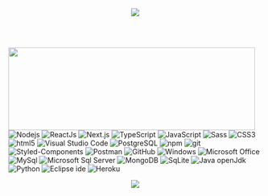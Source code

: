 <div align="center">
  <img src="https://readme-typing-svg.demolab.com?font=Fira+Code&weight=500&size=30&pause=1000&color=850000&background=FFFFFF00&center=true&width=435&lines=Hello%2C+Friends!;Welcome+to+my+Github"/>
</div>

<br/><br/>

<p>
  <img align="left" width="490" height="165" src="https://streak-stats.demolab.com?user=Siqm&theme=transparent&hide_border=true&date_format=j%20M%5B%20Y%5D&ring=FFDB89&fire=850000&stroke=FFDB89&sideNums=FFDB89&dates=FFDB89&currStreakLabel=850000&currStreakNum=FFDB89&sideLabels=850000&background=111111"/>
 
 <!-- Badges -->
 <p>
  <img alt="Nodejs" src="https://img.shields.io/badge/  -NodeJs-43853d?style=flat-square&logo=Node.js&logoColor=white" />
  <img alt="ReactJs" src="https://img.shields.io/badge/-ReactJs-45b8d8?style=flat-square&logo=react&logoColor=white"/>
  <img alt="Next.js" src="https://img.shields.io/badge/Next.js-000000?style=flat-square&logo=Next.js&logoColor=white"/>
  <img alt="TypeScript" src="https://img.shields.io/badge/-TypeScript-007ACC?style=flat-square&logo=typescript&logoColor=white" />
  <img alt="JavaScript" src="https://img.shields.io/badge/-JavaScript-F0DB4F?style=flat-square&logo=JavaScript&logoColor=323330" />
  <img alt="Sass" src="https://img.shields.io/badge/-Sass-CC6699?style=flat-square&logo=sass&logoColor=white" />
  <img alt="CSS3" src="https://img.shields.io/badge/-CSS3-264de4?style=flat-square&logo=CSS3&logoColor=white"/>
  <img alt="html5" src="https://img.shields.io/badge/-HTML5-E34F26?style=flat-square&logo=html5&logoColor=white" />
  <img alt="Visual Studio Code" src="https://img.shields.io/badge/Visual%20Studio%20Code-0078d7?style=flat-square&logo=visual-studio-code&logoColor=white"/>
  <img alt="PostgreSQL" src="https://img.shields.io/badge/-PostgreSQL-4169E1?style=flat-square&logo=PostgreSQL&logoColor=white"/>
  <img alt="npm" src="https://img.shields.io/badge/-NPM-CB3837?style=flat-square&logo=npm&logoColor=white" />
  <img alt="git" src="https://img.shields.io/badge/-Git-F05032?style=flat-square&logo=git&logoColor=white" />
  <img alt="Styled-Components" src="https://img.shields.io/badge/-Styled--Components-DB7093?style=flat-square&logo=styled-components&logoColor=white"/>
  <img alt="Postman" src="https://img.shields.io/badge/-Postman-EF5B25?style=flat-square&logo=Postman&logoColor=white"/>
  <img alt="GitHub" src="https://img.shields.io/badge/-GitHub-181717?style=flat-square&logo=GitHub&logoColor=white"/>
  <img alt="Windows" src="https://img.shields.io/badge/-Windows-0078D6?style=flat-square&logo=Windows&logoColor=white"/>
  <img alt="Microsoft Office" src="https://img.shields.io/badge/-Microsoft%20Office-D83B01?style=flat-square&logo=Microsoft%20Office&logoColor=white"/>
  <img alt="MySql" src="https://img.shields.io/badge/-MySQL-4479A1?style=flat-square&logo=MySQL&logoColor=white"/>
  <img alt="Microsoft Sql Server" src="https://img.shields.io/badge/Microsoft%20SQL%20Server-CC2927?style=flat-square&logo=Microsoft%20SQL%20Server&logoColor=white"/>
  <img alt="MongoDB" src="https://img.shields.io/badge/-MongoDB-13aa52?style=flat-square&logo=mongodb&logoColor=white" />
  <img alt="SqLite" src="https://img.shields.io/badge/-SQlite-003B57?style=flat-square&logo=SQlite&logoColor=white"/>
  <img alt="Java openJdk" src="https://img.shields.io/badge/-Java-f89820?style=flat-square&logo=openjdk&logoColor=5382A1"/>
  <img alt="Python" src="https://img.shields.io/badge/-Python-3776AB?style=flat-square&logo=Python&logoColor=white"/>
  <img alt="Eclipse ide" src="https://img.shields.io/badge/-Eclipse%20IDE-2C2255?style=flat-square&logo=Eclipse%20IDE&logoColor=white"/>
  <img alt="Heroku" src="https://img.shields.io/badge/-Heroku-430098?style=flat-square&logo=heroku&logoColor=white" />
</p>

<div align="center">
  <img src="https://ssr-contributions-svg.vercel.app/_/Siqm?chart=3dbar&gap=2&scale=2&gradient=true&animation=mess&animation_duration=4&animation_loop=true&format=svg&weeks=30&theme=green&colors=1a0000,c27f7f,a94c4c,911919,850000&dark=true"/>
</div>

  
<!--  <img height="180em" src="https://streak-stats.demolab.com?user=Siqm&theme=transparent&hide_border=true&date_format=j%20M%5B%20Y%5D&ring=FFDB89&fire=850000&stroke=FFDB89&sideNums=FFDB89&dates=FFDB89&currStreakLabel=850000&currStreakNum=FFDB89&sideLabels=850000&background=111111">  -->


